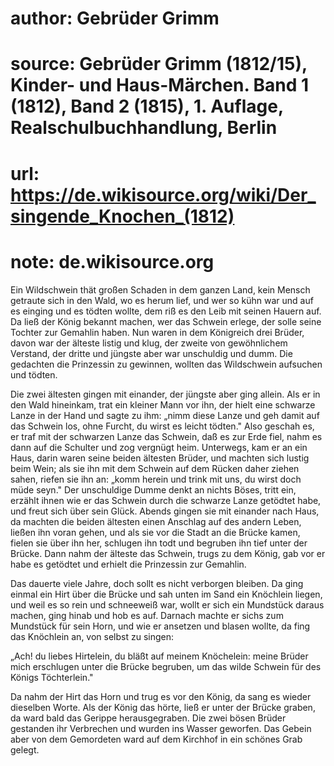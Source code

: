 # author: Gebrüder Grimm
# source: Gebrüder Grimm (1812/15), Kinder- und Haus-Märchen. Band 1 (1812), Band 2 (1815), 1. Auflage, Realschulbuchhandlung, Berlin
# url: https://de.wikisource.org/wiki/Der_singende_Knochen_(1812)
# note: de.wikisource.org

Ein Wildschwein thät großen Schaden in dem ganzen Land, kein Mensch getraute sich in den Wald, wo es herum lief, und wer so kühn war und auf es einging und es tödten wollte,  dem riß es den Leib mit seinen Hauern auf. Da ließ der König bekannt machen, wer das Schwein erlege, der solle seine Tochter zur Gemahlin haben. Nun waren in dem Königreich drei Brüder, davon war der älteste listig und klug, der zweite von gewöhnlichem Verstand, der dritte und jüngste aber war unschuldig und dumm. Die gedachten die Prinzessin zu gewinnen, wollten das Wildschwein aufsuchen und tödten. 

Die zwei ältesten gingen mit einander, der jüngste aber ging allein. Als er in den Wald hineinkam, trat ein kleiner Mann vor ihn, der hielt eine schwarze Lanze in der Hand und sagte zu ihm: „nimm diese Lanze und geh damit auf das Schwein los, ohne Furcht, du wirst es leicht tödten." Also geschah es, er traf mit der schwarzen Lanze das Schwein, daß es zur Erde fiel, nahm es dann auf die Schulter und zog vergnügt heim. Unterwegs, kam er an ein Haus, darin waren seine beiden ältesten Brüder, und machten sich lustig beim Wein; als sie ihn mit dem Schwein auf dem Rücken daher ziehen sahen, riefen sie ihn an: „komm herein und trink mit uns, du wirst doch müde seyn." Der unschuldige Dumme denkt an nichts Böses, tritt ein, erzählt ihnen wie er das Schwein durch die schwarze Lanze getödtet habe, und freut sich über sein Glück. Abends gingen sie  mit einander nach Haus, da machten die beiden ältesten einen Anschlag auf des andern Leben, ließen ihn voran gehen, und als sie vor die Stadt an die Brücke kamen, fielen sie über ihn her, schlugen ihn todt und begruben ihn tief unter der Brücke. Dann nahm der älteste das Schwein, trugs zu dem König, gab vor er habe es getödtet und erhielt die Prinzessin zur Gemahlin. 

Das dauerte viele Jahre, doch sollt es nicht verborgen bleiben. Da ging einmal ein Hirt über die Brücke und sah unten im Sand ein Knöchlein liegen, und weil es so rein und schneeweiß war, wollt er sich ein Mundstück daraus machen, ging hinab und hob es auf. Darnach machte er sichs zum Mundstück für sein Horn, und wie er ansetzen und blasen wollte, da fing das Knöchlein an, von selbst zu singen: 

„Ach! du liebes Hirtelein, du bläßt auf meinem Knöchelein: meine Brüder mich erschlugen unter die Brücke begruben, um das wilde Schwein für des Königs Töchterlein." 

Da nahm der Hirt das Horn und trug es vor den König, da sang es wieder dieselben Worte. Als der König das hörte, ließ er unter der Brücke graben, da ward bald das Gerippe herausgegraben.  Die zwei bösen Brüder gestanden ihr Verbrechen und wurden ins Wasser geworfen. Das Gebein aber von dem Gemordeten ward auf dem Kirchhof in ein schönes Grab gelegt. 

